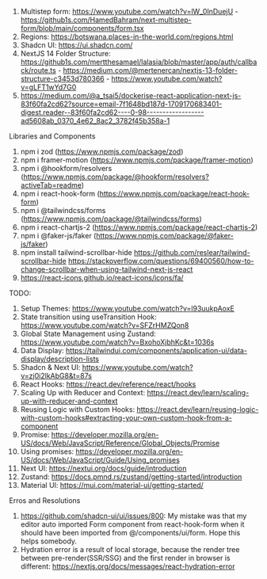 1. Multistep form: https://www.youtube.com/watch?v=lW_0InDuejU - https://github1s.com/HamedBahram/next-multistep-form/blob/main/components/form.tsx
2. Regions: https://botswana.places-in-the-world.com/regions.html
3. Shadcn UI: https://ui.shadcn.com/
4. NextJS 14 Folder Structure: https://github1s.com/mertthesamael/lalasia/blob/master/app/auth/callback/route.ts - https://medium.com/@mertenercan/nextjs-13-folder-structure-c3453d780366  - https://www.youtube.com/watch?v=gLFT1wYd7G0
5. https://medium.com/@a_tsai5/dockerise-react-application-next-js-83f60fa2cd62?source=email-7f1648bd187d-1709170683401-digest.reader--83f60fa2cd62----0-98------------------ad5608ab_0370_4e62_8ac2_3782f45b358a-1

Libraries and Components
1. npm i zod (https://www.npmjs.com/package/zod)
2. npm i framer-motion (https://www.npmjs.com/package/framer-motion)
3. npm i @hookform/resolvers (https://www.npmjs.com/package/@hookform/resolvers?activeTab=readme)
4. npm i react-hook-form (https://www.npmjs.com/package/react-hook-form)
5. npm i @tailwindcss/forms (https://www.npmjs.com/package/@tailwindcss/forms)
6. npm i react-chartjs-2 (https://www.npmjs.com/package/react-chartjs-2)
7. npm i @faker-js/faker (https://www.npmjs.com/package/@faker-js/faker)
8. npm install tailwind-scrollbar-hide https://github.com/reslear/tailwind-scrollbar-hide https://stackoverflow.com/questions/69400560/how-to-change-scrollbar-when-using-tailwind-next-js-react
16. https://react-icons.github.io/react-icons/icons/fa/

TODO:
1. Setup Themes: https://www.youtube.com/watch?v=l93uukpAoxE
2. State transition using useTransition Hook: https://www.youtube.com/watch?v=SFZrHMZQon8
3. Global State Management using Zustand: https://www.youtube.com/watch?v=BxohoXjbhKc&t=1036s
4. Data Display: https://tailwindui.com/components/application-ui/data-display/description-lists
5. Shadcn & Next UI: https://www.youtube.com/watch?v=zj0i2lkAbG8&t=87s
6. React Hooks: https://react.dev/reference/react/hooks
7. Scaling Up with Reducer and Context: https://react.dev/learn/scaling-up-with-reducer-and-context
8. Reusing Logic with Custom Hooks: https://react.dev/learn/reusing-logic-with-custom-hooks#extracting-your-own-custom-hook-from-a-component
9. Promise: https://developer.mozilla.org/en-US/docs/Web/JavaScript/Reference/Global_Objects/Promise
10. Using promises: https://developer.mozilla.org/en-US/docs/Web/JavaScript/Guide/Using_promises
11. Next UI: https://nextui.org/docs/guide/introduction
12. Zustand: https://docs.pmnd.rs/zustand/getting-started/introduction
13. Material UI: https://mui.com/material-ui/getting-started/

Erros and Resolutions
1. https://github.com/shadcn-ui/ui/issues/800: My mistake was that my editor auto imported Form component from react-hook-form when it should have been imported from @/components/ui/form. Hope this helps somebody.
2. Hydration error is a result of local storage, because the render tree between pre-render(SSR/SSG) and the first render in browser is different: https://nextjs.org/docs/messages/react-hydration-error